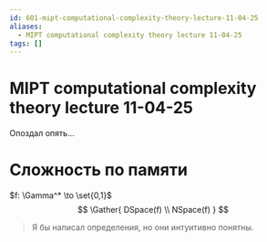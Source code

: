```yaml
---
id: 601-mipt-computational-complexity-theory-lecture-11-04-25
aliases:
  - MIPT computational complexity theory lecture 11-04-25
tags: []
---
```


# MIPT computational complexity theory lecture 11-04-25

Опоздал опять...

# Сложность по памяти

$f: \Gamma^* \to \set{0,1}$
$$
\Gather{
DSpace(f) \\
NSpace(f)
}
$$

> Я бы написал определения, но они интуитивно понятны.
